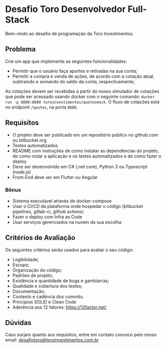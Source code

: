 # Desafio Toro Desenvolvedor Full-Stack

Bem-vindo ao desafio de programação da Toro Investimentos.

## Problema

Crie um app que implemente as seguintes funcionalidades:
- Permitir que o usuário faça aportes e retiradas na sua conta;
- Permitir a compra e venda de ações, de acordo com a cotação atual, subtraindo e somando do saldo da conta, respectivamente;

As cotações devem ser recebidas a partir do nosso simulador de cotações que pode ser acessado usando docker com o seguinte comando: `docker run -p 8080:8080 toroinvestimentos/quotesmock`. O fluxo de cotações está no endpoint `/quotes`, na porta `8080`.

## Requisitos

- O projeto deve ser publicado em um repositório público no github.com ou bitbucket.org
- Testes automatizados
- README com instruções de como instalar as dependências do projeto, de como rodar a aplicação e os testes automatizados e de como fazer o deploy
- Deve ser desenvolvido em C# (.net core), Python 3 ou Typescript (node.js)
- Front-End deve ser em Flutter ou Angular

### Bônus

- Sistema executável através do docker-compose
- Usar o CI/CD da plataforma onde hospedar o código (bitbucket pipelines, gitlab-ci, github actions)
- Fazer o deploy com Infra as Code
- Usar serviços gerenciados na nuvem da sua escolha

## Critérios de Avaliação

Os seguintes critérios serão usados para avaliar o seu código:
- Legibilidade;
- Escopo;
- Organização do código;
- Padrões de projeto;
- Existência e quantidade de bugs e gambiarras;
- Qualidade e cobertura dos testes;
- Documentação;
- Contexto e cadência dos commits.
- Princípios SOLID e Clean Code
- Aderência aos 12 fatores: https://12factor.net/

## Dúvidas

Caso surjam quanto aos requisitos, entre em contato conosco pelo nosso email: desafiotoro@toroinvestimentos.com.br